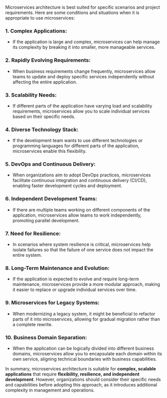 Microservices architecture is best suited for specific scenarios and project requirements. Here are some conditions and situations when it is appropriate to use microservices:

### 1. **Complex Applications**:
- If the application is large and complex, microservices can help manage its complexity by breaking it into smaller, more manageable services.

### 2. **Rapidly Evolving Requirements**:
- When business requirements change frequently, microservices allow teams to update and deploy specific services independently without affecting the entire application.

### 3. **Scalability Needs**:
- If different parts of the application have varying load and scalability requirements, microservices allow you to scale individual services based on their specific needs.

### 4. **Diverse Technology Stack**:
- If the development team wants to use different technologies or programming languages for different parts of the application, microservices enable this flexibility.

### 5. **DevOps and Continuous Delivery**:
- When organizations aim to adopt DevOps practices, microservices facilitate continuous integration and continuous delivery (CI/CD), enabling faster development cycles and deployment.

### 6. **Independent Development Teams**:
- If there are multiple teams working on different components of the application, microservices allow teams to work independently, promoting parallel development.

### 7. **Need for Resilience**:
- In scenarios where system resilience is critical, microservices help isolate failures so that the failure of one service does not impact the entire system.

### 8. **Long-Term Maintenance and Evolution**:
- If the application is expected to evolve and require long-term maintenance, microservices provide a more modular approach, making it easier to replace or upgrade individual services over time.

### 9. **Microservices for Legacy Systems**:
- When modernizing a legacy system, it might be beneficial to refactor parts of it into microservices, allowing for gradual migration rather than a complete rewrite.

### 10. **Business Domain Separation**:
- When the application can be logically divided into different business domains, microservices allow you to encapsulate each domain within its own service, aligning technical boundaries with business capabilities.

In summary, microservices architecture is suitable for **complex, scalable applications** that require **flexibility, resilience, and independent development**. However, organizations should consider their specific needs and capabilities before adopting this approach, as it introduces additional complexity in management and operations.